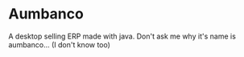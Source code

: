 # Aumbanco

A desktop selling ERP made with java. Don't ask me why it's name is aumbanco... (I don't know too)

